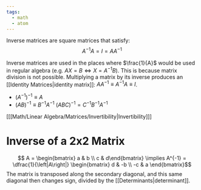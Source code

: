 ```yaml
---
tags:
  - math
  - atom
---
```

Inverse matrices are square matrices that satisfy:
$$ A^{-1}A = I = AA^{-1} $$

Inverse matrices are used in the places where $\frac{1}{A}$ would be used in regular algebra (e.g. $AX = B \iff X = A^{-1}B$). This is because matrix division is not possible. Multiplying a matrix by its inverse produces an [[Identity Matrices|identity matrix]]: $AA^{-1} \equiv A^{-1}A \equiv I$.
 
 - $(A^{-1})^{-1} \equiv A$
 - $(AB)^{-1} \equiv B^{-1}A^{-1}$
   $\left(ABC\right)^{-1} = C^{-1}B^{-1}A^{-1}$

\[[[Math/Linear Algebra/Matrices/Invertibility|Invertibility]]\]
# Inverse of a 2x2 Matrix
$$ A = \begin{bmatrix} a & b \\ c & d\end{bmatrix} \implies A^{-1} = \dfrac{1}{\left|A\right|} \begin{bmatrix} d & -b \\ -c & a \end{bmatrix}$$
The matrix is transposed along the secondary diagonal, and this same diagonal then changes sign, divided by the [[Determinants|determinant]].